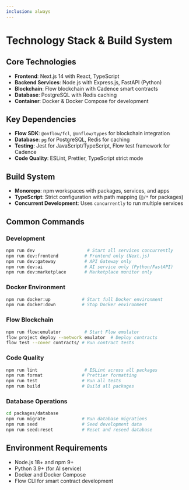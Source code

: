 ```yaml
---
inclusion: always
---
```


# Technology Stack & Build System

## Core Technologies
- **Frontend**: Next.js 14 with React, TypeScript
- **Backend Services**: Node.js with Express.js, FastAPI (Python)
- **Blockchain**: Flow blockchain with Cadence smart contracts
- **Database**: PostgreSQL with Redis caching
- **Container**: Docker & Docker Compose for development

## Key Dependencies
- **Flow SDK**: `@onflow/fcl`, `@onflow/types` for blockchain integration
- **Database**: `pg` for PostgreSQL, Redis for caching
- **Testing**: Jest for JavaScript/TypeScript, Flow test framework for Cadence
- **Code Quality**: ESLint, Prettier, TypeScript strict mode

## Build System
- **Monorepo**: npm workspaces with packages, services, and apps
- **TypeScript**: Strict configuration with path mapping (`@/*` for packages)
- **Concurrent Development**: Uses `concurrently` to run multiple services

## Common Commands

### Development
```bash
npm run dev                    # Start all services concurrently
npm run dev:frontend          # Frontend only (Next.js)
npm run dev:gateway           # API Gateway only
npm run dev:ai                # AI service only (Python/FastAPI)
npm run dev:marketplace       # Marketplace monitor only
```

### Docker Environment
```bash
npm run docker:up            # Start full Docker environment
npm run docker:down          # Stop Docker environment
```

### Flow Blockchain
```bash
npm run flow:emulator         # Start Flow emulator
flow project deploy --network emulator  # Deploy contracts
flow test --cover contracts/ # Run contract tests
```

### Code Quality
```bash
npm run lint                  # ESLint across all packages
npm run format               # Prettier formatting
npm run test                 # Run all tests
npm run build                # Build all packages
```

### Database Operations
```bash
cd packages/database
npm run migrate              # Run database migrations
npm run seed                 # Seed development data
npm run seed:reset           # Reset and reseed database
```

## Environment Requirements
- Node.js 18+ and npm 9+
- Python 3.9+ (for AI service)
- Docker and Docker Compose
- Flow CLI for smart contract development